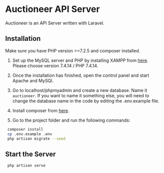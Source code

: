 # Auctioneer API Server

Auctioneer is an API Server written with Laravel.

## Installation

Make sure you have PHP version >=7.2.5 and composer installed. 

1. Set up the MySQL server and PHP by installing XAMPP from [here](https://www.apachefriends.org/download.html). Please choose version 7.4.14 / PHP 7.4.14. 

2. Once the installation has finished, open the control panel and start Apache and MySQl.

4. Go to localhost/phpmyadmin and create a new database. Name it `auctioneer`. If you want to name it something else, you will need to change the database name in the code by editing the .env.example file.

3. Install composer from [here](https://getcomposer.org/download/).

4. Go to the project folder and run the following commands:
```bash
 composer install
 cp .env.example .env
 php artisan migrate --seed
```

## Start the Server

```bash
 php artisan serve
```
